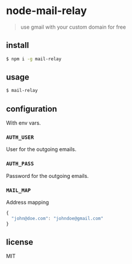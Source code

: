 # node-mail-relay

> use gmail with your custom domain for free

## install

```sh
$ npm i -g mail-relay
```

## usage

```sh
$ mail-relay
```

## configuration

With env vars.

### `AUTH_USER`

User for the outgoing emails.

### `AUTH_PASS`

Password for the outgoing emails.

### `MAIL_MAP`

Address mapping

```js
{
  "john@doe.com": "johndoe@gmail.com"
}
```

## license

MIT
